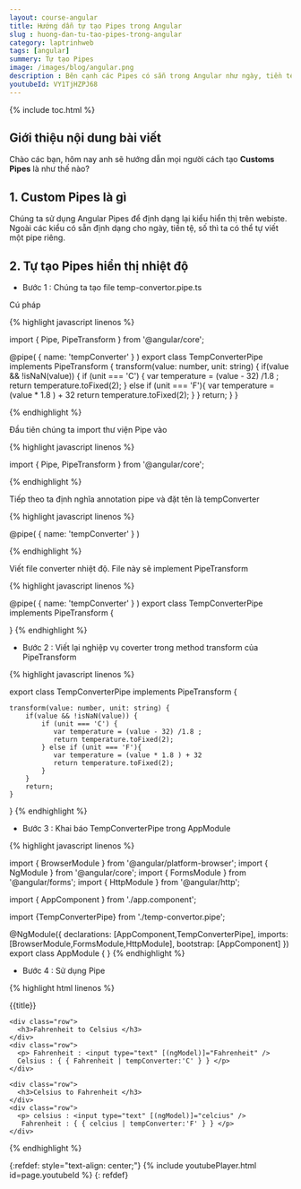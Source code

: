 ```yaml
---
layout: course-angular
title: Hướng dẫn tự tạo Pipes trong Angular 
slug : huong-dan-tu-tao-pipes-trong-angular
category: laptrinhweb
tags: [angular]
summery: Tự tạo Pipes  
image: /images/blog/angular.png
description : Bên cạnh các Pipes có sẵn trong Angular như ngày, tiền tệ, số, phần trăm thì người dùng có thể tự viết một Pipe riêng để sử dụng. Bài viết sẽ hướng dẫn bạn cách tự tạo Pipes trong dự án Angular như Pipes hiển thị nhiệt độ. Đồng thời hướng dẫn cách để sử dụng những Pipes tự tạo đó vào dự án Angular. Bài viết đưa ra các hình ảnh ví dụ minh hoạ cho cú pháp thực hiện Customs Pipes trong Angular.
youtubeId: VY1TjHZPJ68
---
```


{% include toc.html %}

## **Giới thiệu nội dung bài viết**

Chào các bạn, hôm nay anh sẽ hướng dẫn mọi người cách tạo <b>Customs Pipes</b> là như thế nào? 

## **1. Custom Pipes là gì**

Chúng ta sử dụng Angular Pipes để định dạng lại kiểu hiển thị trên webiste. Ngoài các kiểu có sẵn định dạng cho ngày, tiền tệ, số thì ta có thể tự viết một pipe riêng.


## **2. Tự tạo Pipes hiển thị nhiệt độ**

- Bước 1 : Chúng ta tạo file temp-convertor.pipe.ts

Cú pháp

{% highlight javascript linenos %}

import { Pipe, PipeTransform } from '@angular/core';
 
@pipe( {
    name: 'tempConverter'
} )
export class TempConverterPipe implements PipeTransform {
    transform(value: number, unit: string) {
        if(value && !isNaN(value)) {
            if (unit === 'C') {
                var temperature = (value - 32) /1.8 ;
                return temperature.toFixed(2);
            } else if (unit === 'F'){
                var temperature = (value * 1.8 ) + 32
                return temperature.toFixed(2);
            }
        }
        return;
    }
}

{% endhighlight %} 

Đầu tiên chúng ta import thư viện Pipe vào 

{% highlight javascript linenos %}

import { Pipe, PipeTransform } from '@angular/core';

{% endhighlight %} 

Tiếp theo ta định nghĩa annotation pipe và đặt tên là tempConverter

{% highlight javascript linenos %}

@pipe( {
    name: 'tempConverter'
} )

{% endhighlight %} 

Viết file converter nhiệt độ. File này sẽ implement PipeTransform

{% highlight javascript linenos %}

@pipe( {
    name: 'tempConverter'
} )
export class TempConverterPipe implements PipeTransform {
 
 
}
{% endhighlight %} 

- Bước 2 : Viết lại nghiệp vụ coverter trong method transform của PipeTransform


{% highlight javascript linenos %}

export class TempConverterPipe implements PipeTransform {
 
    transform(value: number, unit: string) {
        if(value && !isNaN(value)) {
            if (unit === 'C') {
               var temperature = (value - 32) /1.8 ;
               return temperature.toFixed(2);
            } else if (unit === 'F'){
               var temperature = (value * 1.8 ) + 32
               return temperature.toFixed(2);
            }
        }
        return;
    }
 
}
{% endhighlight %} 

- Bước 3 : Khai báo TempConverterPipe trong AppModule

{% highlight javascript linenos %}

import { BrowserModule } from '@angular/platform-browser';
import { NgModule } from '@angular/core';
import { FormsModule } from '@angular/forms';
import { HttpModule } from '@angular/http';
 
import { AppComponent } from './app.component';
 
import {TempConverterPipe} from './temp-convertor.pipe';
 
@NgModule({
    declarations: [AppComponent,TempConverterPipe],
    imports: [BrowserModule,FormsModule,HttpModule],
    bootstrap: [AppComponent]
})
export class AppModule { }
{% endhighlight %} 

- Bước 4 : Sử dụng Pipe

{% highlight html linenos %}

<div class='card'>
  <div class='card-header'>
    <p>{{title}} </p>
  </div>
  <div class="card-body">
 
    <div class="row">
      <h3>Fahrenheit to Celsius </h3>
    </div>
    <div class="row">
      <p> Fahrenheit : <input type="text" [(ngModel)]="Fahrenheit" /> 
      Celsius : { { Fahrenheit | tempConverter:'C' } } </p>
    </div>
 
    <div class="row">
      <h3>Celsius to Fahrenheit </h3>
    </div>
    <div class="row">
      <p> celsius : <input type="text" [(ngModel)]="celcius" /> 
       Fahrenheit : { { celcius | tempConverter:'F' } } </p>
    </div>
  </div>
</div>

{% endhighlight %} 

{:refdef: style="text-align: center;"}
{% include youtubePlayer.html id=page.youtubeId %}
{: refdef}




